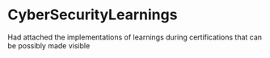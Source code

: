 # CyberSecurityLearnings
Had attached the implementations of learnings during certifications that can be possibly made visible
